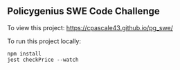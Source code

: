 ## Policygenius SWE Code Challenge

To view this project: https://cpascale43.github.io/pg_swe/

To run this project locally:

```
npm install
jest checkPrice --watch
```
